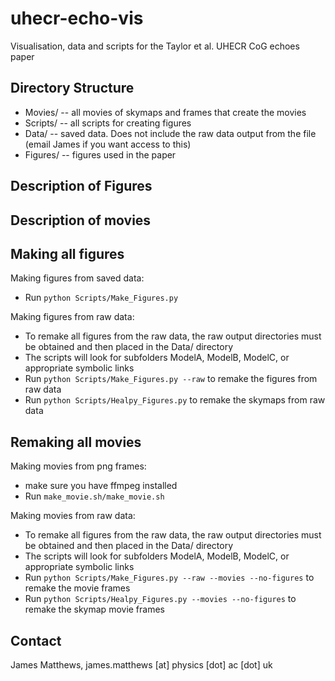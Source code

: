 # uhecr-echo-vis
Visualisation, data and scripts for the Taylor et al. UHECR CoG echoes paper

## Directory Structure

* Movies/ -- all movies of skymaps and frames that create the movies
* Scripts/ -- all scripts for creating figures
* Data/ -- saved data. Does not include the raw data output from the file (email James if you want access to this)
* Figures/ -- figures used in the paper

## Description of Figures 

## Description of movies 



## Making all figures

Making figures from saved data:
* Run ```python Scripts/Make_Figures.py```

Making figures from raw data:
* To remake all figures from the raw data, the raw output directories must be obtained and then placed in the Data/ directory
* The scripts will look for subfolders ModelA, ModelB, ModelC, or appropriate symbolic links
* Run ```python Scripts/Make_Figures.py --raw``` to remake the figures from raw data
* Run ```python Scripts/Healpy_Figures.py``` to remake the skymaps from raw data

## Remaking all movies 
Making movies from png frames:
* make sure you have ffmpeg installed
* Run ```make_movie.sh/make_movie.sh```

Making movies from raw data:
* To remake all figures from the raw data, the raw output directories must be obtained and then placed in the Data/ directory
* The scripts will look for subfolders ModelA, ModelB, ModelC, or appropriate symbolic links
* Run ```python Scripts/Make_Figures.py --raw --movies --no-figures``` to remake the movie frames
* Run ```python Scripts/Healpy_Figures.py --movies --no-figures``` to remake the skymap movie frames

## Contact

James Matthews, james.matthews [at] physics [dot] ac [dot] uk

